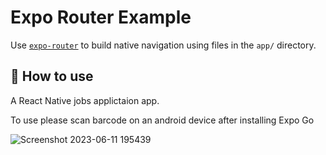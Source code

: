 # Expo Router Example

Use [`expo-router`](https://expo.github.io/router) to build native navigation using files in the `app/` directory.

## 🚀 How to use
A React Native jobs applictaion app.

To use please scan barcode on an android device after installing Expo Go


![Screenshot 2023-06-11 195439](https://github.com/tayoolaigbe/native-jobs/assets/48358258/26bfb680-8654-40bf-99f8-a38f893a8e82)
